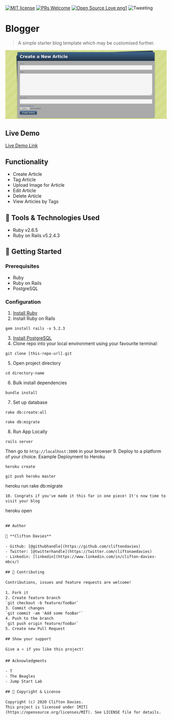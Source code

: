 [![MIT license](https://img.shields.io/badge/License-MIT-blue.svg)](https://lbesson.mit-license.org/)
[![PRs Welcome](https://img.shields.io/badge/PRs-welcome-brightgreen.svg?style=flat-square)](http://makeapullrequest.com)
[![Open Source Love png1](https://badges.frapsoft.com/os/v1/open-source.png?v=103)](https://github.com/ellerbrock/open-source-badges/)
![Tweeting](https://img.shields.io/twitter/url/http/shields.io.svg?style=social)

# Blogger

> A simple starter blog template which may be customised further.

![screenshot](screenshot.png)

## Live Demo

[Live Demo Link](https://blogger-template.herokuapp.com/)

## Functionality

- Create Article
- Tag Article
- Upload Image for Article
- Edit Article
- Delete Article
- View Articles by Tags

## :toolbox: Tools & Technologies Used

- Ruby v2.6.5
- Ruby on Rails v5.2.4.3

## :rocket: Getting Started

### Prerequisites

- Ruby
- Ruby on Rails
- PostgreSQL

### Configuration

1. [Install Ruby](https://www.ruby-lang.org/en/documentation/installation/)
2. Install Ruby on Rails
```
gem install rails -v 5.2.3
```
3. [Install PostgreSQL](https://www.postgresql.org/docs/9.3/tutorial-install.html)
4. Clone repo into your local environment using your favourite terminal:
```
git clone [this-repo-url].git
```
5. Open project directory
```
cd directory-name
```
6. Bulk install dependencies
```
bundle install
```
7. Set up database
```
rake db:create:all
```
```
rake db:migrate
```
8. Run App Locally
```
rails server
```
Then go to `http://localhost:3000` in your browser
9. Deploy to a platform of your choice. Example Deployment to Heroku
```
heroku create
```
```
git push heroku master
```
heroku run rake db:migrate
```
10. Congrats if you've made it this far in one piece! It's now time to visit your blog
```
heroku open
```

## Author

👤 **Clifton Davies**

- Github: [@githubhandle](https://github.com/cliftondavies)
- Twitter: [@twitterhandle](https://twitter.com/cliftonaedavies)
- Linkedin: [linkedin](https://www.linkedin.com/in/clifton-davies-mbcs/)

## 🤝 Contributing

Contributions, issues and feature requests are welcome!

1. Fork it
2. Create feature branch
`git checkout -b feature/fooBar`
3. Commit changes
`git commit -am 'Add some fooBar'`
4. Push to the branch
`git push origin feature/fooBar`
5. Create new Pull Request

## Show your support

Give a ⭐️ if you like this project!

## Acknowledgments

- T
- The Beagles
- Jump Start Lab

## 📝 Copyright & License

Copyright (c) 2020 Clifton Davies.
This project is licensed under [MIT](https://opensource.org/licenses/MIT). See LICENSE file for details.